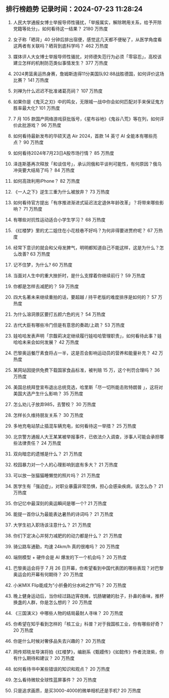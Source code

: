 
## 排行榜趋势 记录时间：2024-07-23 11:28:24
  
  1. 人民大学通报女博士举报导师性骚扰，「举报属实，解除聘用关系，给予开除党籍等处分」，如何看待这一结果？ 2180 万热度
    
  2. 女子称「晒背」40 分钟后排出宿便，感觉这几天都不便秘了，从医学角度看这两者有关联吗？晒背到底科学吗？ 462 万热度
    
  3. 媒体评人大女博士举报导师性骚扰，对师德失范行为必须「零容忍」，高校该建立怎样的机制防范类似事情发生？ 377 万热度
    
  4. 2024男篮奥运热身赛，詹姆斯连得11分美国队92:88战胜德国，如何评价这场比赛？ 141 万热度
    
  5. 刘禅为什么迟迟不批准诸葛亮祠？ 107 万热度
    
  6. 如果你是《鬼灭之刃》中的鸣女，无限城一战中你会如何匹配对手来保证鬼方胜率最大化? 101 万热度
    
  7. 7 月 105 款国产网络游戏获批版号，《星布谷地》《鬼谷八荒》等在列，如何评价此批游戏？ 96 万热度
    
  8. 如何看待最新发布的华硕天选 Air 2024，首款 14 英寸 AI 全能本有哪些亮点？ 90 万热度
    
  9. 如何看待2024年7月23日A股市场行情？ 85 万热度
    
  10. 泽连斯基再次释放「和谈信号」，承认同俄和平谈判可能性，有何原因？俄乌冲突要大结局了吗？ 84 万热度
    
  11. 如何高效利用iPhone？ 82 万热度
    
  12. 《一人之下》逆生三重为什么被放弃？ 73 万热度
    
  13. 如何看待官方提出「有序推进渐进式延迟法定退休年龄改革」？将带来哪些影响？ 71 万热度
    
  14. 有哪些对抗性运动适合小学生学习？ 68 万热度
    
  15. 《红楼梦》里的尤二姐住在小花枝巷不好吗？为何非得要进贾府呢？ 67 万热度
    
  16. 经常下意识的就会和父母发脾气，明明都知道自己不能这样，这是为什么？怎么改善? 63 万热度
    
  17. 记不住梦，为什么? 60 万热度
    
  18. 当面对人生中的重大挫折时，是什么支撑着你继续前行？ 59 万热度
    
  19. 你都是怎样去减肥的？ 59 万热度
    
  20. 四大名著未来继续重拍的话，要超越 / 持平老版的难度排序是如何的？ 57 万热度
    
  21. 为什么溶洞景区要打五颜六色的光？ 54 万热度
    
  22. 古代大臣有哪些冷门但是有意思的奏疏/上疏？ 53 万热度
    
  23. 娃哈哈发表声明「宗馥莉决定继续履行娃哈哈管理职责」，如何看待此事？娃哈哈未来会如何发展？ 42 万热度
    
  24. 巴黎奥运餐厅素食将占一半，这是否会影响运动员的营养和能量补充？ 42 万热度
    
  25. 某网站因提供免费下载国家食品标准，被判赔 15 万，这个判罚合理吗？ 36 万热度
    
  26. 美国总统拜登宣布退出总统竞选，哈里斯「尽一切所能击败特朗普 」，这将对美国大选产生什么影响？ 35 万热度
    
  27. 怎么劝儿子放弃985，去警校？ 30 万热度
    
  28. 怎样长久维持朋友关系？ 30 万热度
    
  29. 多地充电站禁止插混车辆充电，如何看待这一举措？ 25 万热度
    
  30. 北京警方通报人大王某某被举报事件，已依法介入调查，涉事人可能会承担哪些法律责任？ 24 万热度
    
  31. 双向暗恋的遗憾是什么？ 21 万热度
    
  32. 校园暴力对一个人的心理影响到底有多大？ 21 万热度
    
  33. 可以放一张猫猫睡懒觉的照片吗？ 21 万热度
    
  34. 医学生有「强迫症」，对职业暴露非常恐惧，担心会感染疾病，该怎么办？ 21 万热度
    
  35. 你记忆中最深刻的奥运瞬间是哪一个? 21 万热度
    
  36. 能提一首你认为最能表达暑热的诗词吗？ 21 万热度
    
  37. 大学生初入职场该注意什么？ 21 万热度
    
  38. 你们下定决心并努力减肥的的动力都是什么？ 21 万热度
    
  39. 骑公路车通勤，均速 24km/h 真的很难吗？ 20 万热度
    
  40. 端侧模型 + 硬件会是 AI 爆发的下一个机会吗？ 20 万热度
    
  41. 巴黎奥运会将于 7 月 26 日开幕，你希望看到中国代表团的哪些表现？对巴黎奥运会的开幕有何期待？ 20 万热度
    
  42. 小米MIX Flip能成为“小折叠的分水岭之作”吗？ 20 万热度
    
  43. 晚上健身运动后，当你经过路边宵夜摊，饥肠辘辘的肚子，扑鼻的香味，推杯换盏的人群，你是怎么想的？ 20 万热度
    
  44. 《三国演义》中哪些人物的结局最耐人寻味？ 20 万热度
    
  45. 你希望在知乎看到怎样的「核工业」科普？对于我国核工业，你有哪些好奇？ 20 万热度
    
  46. 你是什么时候对奢侈品失去兴趣的？ 20 万热度
    
  47. 网传郑晓龙导演将拍《红楼梦》，编剧系《甄嬛传》《如懿传》作者流潋紫，你有什么期待和建议？ 20 万热度
    
  48. 如何看待书中某些错误的知识和观点？ 20 万热度
    
  49. 怎么看待微软全球性蓝屏事件？ 20 万热度
    
  50. 只是追求画质，是买3000-4000的微单相机还是手机? 20 万热度
    